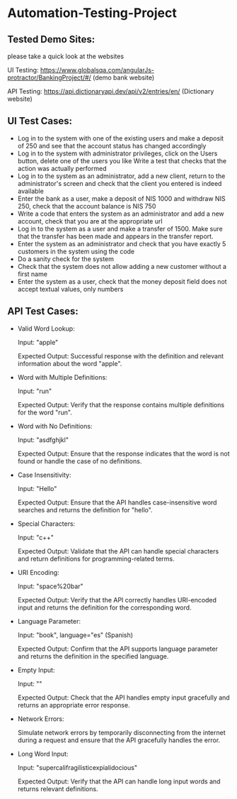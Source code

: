# Automation-Testing-Project

## Tested Demo Sites:
please take a quick look at the websites

 
UI Testing: https://www.globalsqa.com/angularJs-protractor/BankingProject/#/ 
(demo bank website)

API Testing: https://api.dictionaryapi.dev/api/v2/entries/en/<word>
(Dictionary website) 

## UI Test Cases:
- Log in to the system with one of the existing users and make a deposit of 250 and see that the account status has changed accordingly
- Log in to the system with administrator privileges, click on the Users button, delete one of the users you like
Write a test that checks that the action was actually performed
- Log in to the system as an administrator, add a new client, return to the administrator's screen and check that the client you entered is indeed
available
- Enter the bank as a user, make a deposit of NIS 1000 and withdraw NIS 250, check that the account balance is NIS 750
- Write a code that enters the system as an administrator and add a new account, check that you are at the appropriate url
- Log in to the system as a user and make a transfer of 1500. Make sure that the transfer has been made and appears in the transfer report.
- Enter the system as an administrator and check that you have exactly 5 customers in the system using the code
- Do a sanity check for the system
- Check that the system does not allow adding a new customer without a first name
- Enter the system as a user, check that the money deposit field does not accept textual values, only numbers

## API Test Cases:

- Valid Word Lookup:	

  Input: "apple"

  Expected Output: Successful response with the definition and relevant information about the word "apple".
 
- Word with Multiple Definitions:	

  Input: "run"

  Expected Output: Verify that the response contains multiple definitions for the word "run".
 
- Word with No Definitions:	

  Input: "asdfghjkl"

  Expected Output: Ensure that the response indicates that the word is not found or handle the case of no definitions.
 
- Case Insensitivity:

  Input: "Hello"

  Expected Output: Ensure that the API handles case-insensitive word searches and returns the definition for "hello".
 
- Special Characters:	

  Input: "c++"

  Expected Output: Validate that the API can handle special characters and return definitions for programming-related terms.
 
- URI Encoding:	

  Input: "space%20bar"

  Expected Output: Verify that the API correctly handles URI-encoded input and returns the definition for the corresponding word.
 
- Language Parameter:	

  Input: "book", language="es" (Spanish)

  Expected Output: Confirm that the API supports language parameter and returns the definition in the specified language.
 
- Empty Input:	

  Input: ""

  Expected Output: Check that the API handles empty input gracefully and returns an appropriate error response.
 
- Network Errors:	

  Simulate network errors by temporarily disconnecting from the internet during a request and ensure that the API gracefully handles 
  the error.
 
- Long Word Input:

  Input: "supercalifragilisticexpialidocious"

  Expected Output: Verify that the API can handle long input words and returns relevant definitions.





